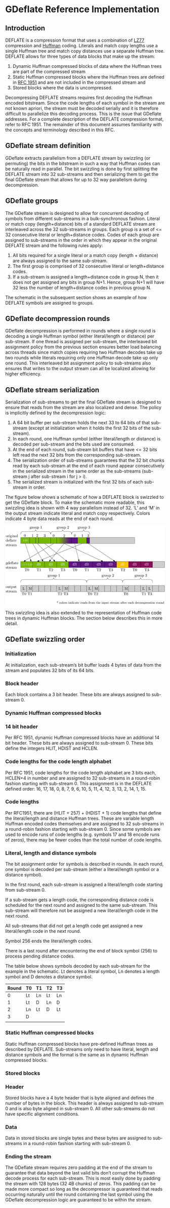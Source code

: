 # GDeflate Reference Implementation

## Introduction

DEFLATE is a compression format that uses a combination of [LZ77](https://ieeexplore.ieee.org/document/1055714) compression and [Huffman](https://ieeexplore.ieee.org/document/4051119) coding. Literals and match copy lengths use a single Huffman tree and match copy distances use a separate Huffman tree. DEFLATE allows for three types of data blocks that make up the stream:
1. Dynamic Huffman compressed blocks of data where the Huffman trees are part of the compressed stream
2. Static Huffman compressed blocks where the Huffman trees are defined in [RFC 1951](https://datatracker.ietf.org/doc/html/rfc1951) and are not included in the compressed stream and
3. Stored blocks where the data is uncompressed.

Decompressing DEFLATE streams requires first decoding the Huffman encoded bitstream. Since the code lengths of each symbol in the stream are not known apriori, the stream must be decoded serially and it is therefore difficult to parallelize this decoding process. This is the issue that GDeflate addresses.
For a complete description of the DEFLATE compression format, refer to RFC 1951. The remainder of this document assumes familiarity with the concepts and terminology described in this RFC.

## GDeflate stream definition

GDeflate extracts parallelism from a DEFLATE stream by swizzling (or permuting) the bits in the bitstream in such a way that Huffman codes can be naturally read in parallel. The bit swizzling is done by first splitting the DEFLATE stream into 32 sub-streams and then serializing them to get the final GDeflate stream that allows for up to 32 way parallelism during decompression.

## GDeflate groups

The GDeflate stream is designed to allow for concurrent decoding of symbols from different sub-streams in a bulk-synchronous fashion. Literal or match copy (length+distance) bits of a standard DEFLATE stream are interleaved across the 32 sub-streams in groups. Each group is a set of <= 32 consecutive literal or length+distance codes. Codes of each group are assigned to sub-streams in the order in which they appear in the original DEFLATE stream and the following rules apply:
1. All bits required for a single literal or a match copy (length + distance) are always assigned to the same sub-stream.
2. The first group is comprised of 32 consecutive literal or length+distance codes.
3. If a sub-stream is assigned a length+distance code in group N, then it does not get assigned any bits in group N+1. Hence, group N+1 will have 32 less the number of length+distance codes in previous group N.

The schematic in the subsequent section shows an example of how DEFLATE symbols are assigned to groups.

## GDeflate decompression rounds

GDeflate decompression is performed in rounds where a single round is decoding a single Huffman symbol (either literal/length or distance) per sub-stream. If one thread is assigned per sub-stream, the interleaved bit assignment policy from the previous section ensures better load balancing across threads since match copies requiring two Huffman decodes take up two rounds while literals requiring only one Huffman decode take up only one round. This interleaved bit assignment policy to sub-streams also ensures that writes to the output stream can all be localized allowing for higher efficiency.

## GDeflate stream serialization

Serialization of sub-streams to get the final GDeflate stream is designed to ensure that reads from the stream are also localized and dense. The policy is implicitly defined by the decompression logic:
1. A 64 bit buffer per sub-stream holds the next 33 to 64 bits of that sub-stream (except at initialization when it holds the first 32 bits of the sub-stream).
2. In each round, one Huffman symbol (either literal/length or distance) is decoded per sub-stream and the bits used are consumed.
3. At the end of each round, sub-stream bit buffers that have <= 32 bits left read the next 32 bits from the corresponding sub-stream.
4. The serialization order of sub-streams guarantees that the 32 bit chunks read by each sub-stream at the end of each round appear consecutively in the serialized stream in the same order as the sub-streams (sub-stream j after sub-stream i for j > i).
5. The serialized stream is initialized with the first 32 bits of each sub-stream in order.

The figure below shows a schematic of how a DEFLATE block is swizzled to get the GDeflate block. To make the schematic more readable, this swizzling idea is shown with 4 way parallelism instead of 32. ‘L’ and ‘M’ in the output stream indicate literal and match copy respectively. Colors indicate 4 byte data reads at the end of each round. 

<img src="gdeflate_stream.png">

This swizzling idea is also extended to the representation of  Huffman code trees in dynamic Huffman blocks. The section below describes this in more detail.

## GDeflate swizzling order

### Initialization

At initialization, each sub-stream’s bit buffer loads 4 bytes of data from the stream and populates 32 bits of its 64 bits.

### Block header

Each block contains a 3 bit header. These bits are always assigned to sub-stream 0.

### Dynamic Huffman compressed blocks

### 14 bit header

Per RFC 1951, dynamic Huffman compressed blocks have an additional 14 bit header. These bits are always assigned to sub-stream 0. These bits define the integers HLIT, HDIST and HCLEN.

### Code lengths for the code length alphabet

Per RFC 1951, code lengths for the code length alphabet are 3 bits each, HCLEN+4 in number and are assigned to 32 sub-streams in a round-robin fashion starting with sub-stream 0. This assignment is in the DEFLATE defined order: 16, 17, 18, 0, 8, 7, 9, 6, 10, 5, 11, 4, 12, 3, 13, 2, 14, 1, 15.

### Code lengths

Per RFC1951, there are (HLIT + 257) + (HDIST + 1) code lengths that define the literal/length and distance Huffman trees. These are variable length Huffman encoded codes themselves and are assigned to 32 sub-streams in a round-robin fashion starting with sub-stream 0. Since some symbols are used to encode runs of code lengths (e.g. symbols 17 and 18 encode runs of zeros), there may be fewer codes than the total number of code lengths. 

### Literal, length and distance symbols

The bit assignment order for symbols is described in rounds. In each round, one symbol is decoded per sub-stream (either a literal/length symbol or a distance symbol).

In the first round, each sub-stream is assigned a literal/length code starting from sub-stream 0.

If a sub-stream gets a length code, the corresponding distance code is scheduled for the next round and assigned to the same sub-stream. This sub-stream will therefore not be assigned a new literal/length code in the next round.

All sub-streams that did not get a length code get assigned a new literal/length code in the next round.

Symbol 256 ends the literal/length codes.

There is a last round after encountering the end of block symbol (256) to process pending distance codes.

The table below shows symbols decoded by each sub-stream for the example in the schematic. Lt denotes a literal symbol, Ln denotes a length symbol and D denotes a distance symbol.

|Round|T0|T1|T2|T3|
|-----|--|--|--|--|
|0    |Lt|Ln|Lt|Ln|
|1    |Lt|D |Ln|D |
|2    |Ln|Lt|D |Lt|
|3    |D |  |  |  |
|     |  |  |  |  |

### Static Huffman compressed blocks

Static Huffman compressed blocks have pre-defined Huffman trees as described by DEFLATE. Sub-streams only need to have literal, length and distance symbols and the format is the same as in dynamic Huffman compressed blocks.

### Stored blocks

### Header

Stored blocks have a 4 byte header that is byte aligned and defines the number of bytes in the block. This header is always assigned to sub-stream 0 and is also byte aligned in sub-stream 0. All other sub-streams do not have specific alignment conditions.

### Data

Data in stored blocks are single bytes and these bytes are assigned to sub-streams in a round-robin fashion starting with sub-stream 0.

### Ending the stream

The GDeflate stream requires zero padding at the end of the stream to guarantee that data beyond the last valid bits don’t corrupt the Huffman decode process for each sub-stream. This is most easily done by padding the stream with 128 bytes (32 4B chunks) of zeros. This padding can be made more compact so long as the decompressor is guaranteed that reads occurring naturally until the round containing the last symbol using the GDeflate decompression logic are guaranteed to be within the stream.
